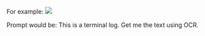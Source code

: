 
For example:
![](https://i.imgur.com/VEydYOv.png)

Prompt would be:
This is a terminal log. Get me the text using OCR.